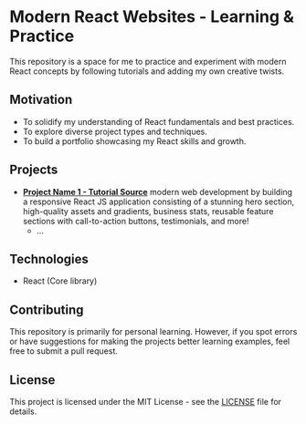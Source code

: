 # Modern React Websites - Learning & Practice

This repository is a space for me to practice and experiment with modern React concepts by following tutorials and adding my own creative twists.

## Motivation

* To solidify my understanding of React fundamentals and best practices.
* To explore diverse project types and techniques.
* To build a portfolio showcasing my React skills and growth.

## Projects

* **[Project Name 1 - Tutorial Source](https://www.youtube.com/watch?v=_oO4Qi5aVZs&t=6906s)** 
   modern web development by building a responsive React JS application consisting of a stunning hero section,
   high-quality assets and gradients, business stats, reusable feature sections with call-to-action buttons,
   testimonials, and more!
   * ...

## Technologies

* React (Core library)

## Contributing

This repository is primarily for personal learning. However, if you spot errors or have suggestions for making the projects better learning examples, feel free to submit a pull request.

## License

This project is licensed under the MIT License - see the [LICENSE](LICENSE)  file for details.

